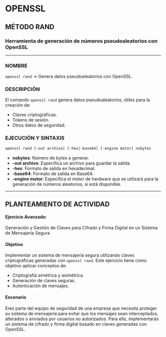 # OPENSSL
## MÉTODO RAND

### Herramienta de generación de números pseudoaleatorios con OpenSSL

---

### NOMBRE
`openssl rand` → Genera datos pseudoaleatorios con OpenSSL.

### DESCRIPCIÓN
El comando `openssl rand` genera datos pseudoaleatorios, útiles para la creación de:
- Claves criptográficas.
- Tokens de sesión.
- Otros datos de seguridad.

### EJECUCIÓN Y SINTAXIS

```bash
openssl rand [-out archivo] [-hex|-base64] [-engine motor] nobytes
```

- **nobytes**: Número de bytes a generar.
- **-out archivo**: Especifica un archivo para guardar la salida.
- **-hex**: Formato de salida en hexadecimal.
- **-base64**: Formato de salida en Base64.
- **-engine motor**: Especifica el motor de hardware que se utilizará para la generación de números aleatorios, si está disponible.

---

## PLANTEAMIENTO DE ACTIVIDAD

#### Ejercicio Avanzado:

Generación y Gestión de Claves para Cifrado y Firma Digital en un Sistema de Mensajería Segura

#### Objetivo
Implementar un sistema de mensajería segura utilizando claves criptográficas generadas con `openssl rand`. Este ejercicio tiene como objetivo aplicar conceptos de:
- Criptografía simétrica y asimétrica.
- Generación de claves seguras.
- Autenticación de mensajes.

#### Escenario
Eres parte del equipo de seguridad de una empresa que necesita proteger su sistema de mensajería para evitar que los mensajes sean interceptados, alterados o enviados por usuarios no autorizados. Para ello, implementarás un sistema de cifrado y firma digital basado en claves generadas con OpenSSL.
